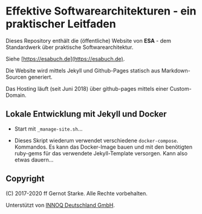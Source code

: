# Effektive Softwarearchitekturen - ein praktischer Leitfaden

Dieses Repository enthält die (öffentliche) Website von **ESA** - dem Standardwerk über praktische Softwarearchitektur.

Siehe [https://esabuch.de](https://esabuch.de).

Die Website wird mittels Jekyll und Github-Pages statisch aus Markdown-Sourcen generiert.

Das Hosting läuft (seit Juni 2018) über github-pages mittels
einer Custom-Domain.


## Lokale Entwicklung mit Jekyll und Docker

* Start mit `_manage-site.sh`...

* Dieses Skript wiederum verwendet verschiedene `docker-compose`. Kommandos. Es kann das Docker-Image bauen und mit den benötigten ruby-gems für das verwendete Jekyll-Template versorgen. Kann also etwas dauern...


## Copyright
(C) 2017-2020 ff Gernot Starke. Alle Rechte vorbehalten.

Unterstützt von [INNOQ Deutschland GmbH](https://innoq.com).
